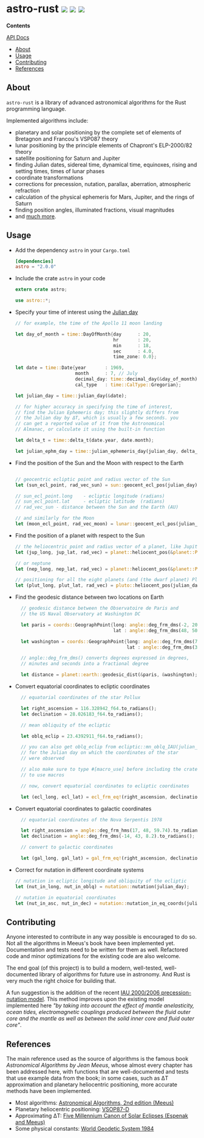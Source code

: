 # astro-rust [![](http://meritbadge.herokuapp.com/astro)](https://crates.io/crates/astro) [![](https://travis-ci.org/saurvs/astro-rust.svg?branch=master)](https://travis-ci.org/saurvs/astro-rust) [![](https://img.shields.io/badge/license-MIT-blue.svg)](https://github.com/saurvs/astro-rust/blob/master/LICENSE.md)

**Contents**

[API Docs](https://saurvs.github.io/astro-rust/)

* [About](#about)
* [Usage](#usage)
* [Contributing](#contributing)
* [References](#references)

## About

```astro-rust``` is a library of advanced astronomical algorithms for the Rust programming language.

Implemented algorithms include:

* planetary and solar positioning by the complete set of elements of Bretagnon and Francou's VSP087 theory
* lunar positioning by the principle elements of Chapront's ELP-2000/82 theory
* satellite positioning for Saturn and Jupiter
* finding Julian dates, sidereal time, dynamical time, equinoxes, rising and setting times, times of lunar phases
* coordinate transformations
* corrections for precession, nutation, parallax, aberration, atmospheric refraction
* calculation of the physical ephemeris for Mars, Jupiter, and the rings of Saturn
* finding position angles, illuminated fractions, visual magnitudes
* and [much more](https://saurvs.github.io/astro-rust/).

## Usage

* Add the dependency ```astro``` in your ```Cargo.toml```
  ```toml
  [dependencies]
  astro = "2.0.0"
  ```

* Include the crate ```astro``` in your code
  ```rust
  extern crate astro;

  use astro::*;
  ```

* Specify your time of interest using the [Julian day](http://quasar.as.utexas.edu/BillInfo/JulianDatesG.html)
  ```rust
  // for example, the time of the Apollo 11 moon landing

  let day_of_month = time::DayOfMonth{day      : 20,
				 			          hr       : 20,
                                      min      : 18,
                                      sec      : 4.0,
                                      time_zone: 0.0};

  let date = time::Date{year       : 1969,
                        month      : 7, // July
                        decimal_day: time::decimal_day(&day_of_month),
                        cal_type   : time::CalType::Gregorian};

  let julian_day = time::julian_day(&date);

  // for higher accuracy in specifying the time of interest,
  // find the Julian Ephemeris day; this slightly differs from
  // the Julian day by ΔT, which is usually a few seconds. you
  // can get a reported value of it from the Astronomical
  // Almanac, or calculate it using the built-in function

  let delta_t = time::delta_t(date.year, date.month);

  let julian_ephm_day = time::julian_ephemeris_day(julian_day, delta_t);
  ```

* Find the position of the Sun and the Moon with respect to the Earth
  ```rust

  // geocentric ecliptic point and radius vector of the Sun
  let (sun_ecl_point, rad_vec_sun) = sun::geocent_ecl_pos(julian_day);

  // sun_ecl_point.long    - ecliptic longitude (radians)
  // sun_ecl_point.lat     - ecliptic latitude  (radians)
  // rad_vec_sun - distance between the Sun and the Earth (AU)

  // and similarly for the Moon
  let (moon_ecl_point, rad_vec_moon) = lunar::geocent_ecl_pos(julian_day);

  ```

* Find the position of a planet with respect to the Sun
  ```rust
  // the heliocentric point and radius vector of a planet, like Jupiter
  let (jup_long, jup_lat, rad_vec) = planet::heliocent_pos(&planet::Planet::Jupiter, julian_day);

  // or neptune
  let (nep_long, nep_lat, rad_vec) = planet::heliocent_pos(&planet::Planet::Neptune, julian_day);

  // positioning for all the eight planets (and (the dwarf planet) Pluto) is supported
  let (plut_long, plut_lat, rad_vec) = pluto::heliocent_pos(julian_day);
  ```

* Find the geodesic distance between two locations on Earth
  ```rust
	// geodesic distance between the Observatoire de Paris and
    // the US Naval Observatory at Washington DC

    let paris = coords::GeographPoint{long: angle::deg_frm_dms(-2, 20, 14.0).to_radians(),
                                      lat : angle::deg_frm_dms(48, 50, 11.0).to_radians()};

    let washington = coords::GeographPoint{long: angle::deg_frm_dms(77,  3, 56.0).to_radians(),
                                           lat : angle::deg_frm_dms(38, 55, 17.0).to_radians()};

	// angle::deg_frm_dms() converts degrees expressed in degrees,
	// minutes and seconds into a fractional degree

    let distance = planet::earth::geodesic_dist(&paris, &washington); // in meters
  ```

* Convert equatorial coordinates to ecliptic coordinates
  ```rust
	// equatorial coordinates of the star Pollux

    let right_ascension = 116.328942_f64.to_radians();
    let declination = 28.026183_f64.to_radians();

    // mean obliquity of the ecliptic

    let oblq_eclip = 23.4392911_f64.to_radians();

    // you can also get oblq_eclip from ecliptic::mn_oblq_IAU(julian_day)
    // for the Julian day on which the coordinates of the star
    // were observed

    // also make sure to type #[macro_use] before including the crate
    // to use macros

    // now, convert equatorial coordinates to ecliptic coordinates

    let (ecl_long, ecl_lat) = ecl_frm_eq!(right_ascension, declination, oblq_eclip);
  ```

* Convert equatorial coordinates to galactic coordinates
  ```rust
	// equatorial coordinates of the Nova Serpentis 1978

    let right_ascension = angle::deg_frm_hms(17, 48, 59.74).to_radians();
    let declination = angle::deg_frm_dms(-14, 43, 8.2).to_radians();

    // convert to galactic coordinates

    let (gal_long, gal_lat) = gal_frm_eq!(right_ascension, declination);
  ```

* Correct for nutation in different coordinate systems
  ```rust
  // nutation in ecliptic longitude and obliquity of the ecliptic
  let (nut_in_long, nut_in_oblq) = nutation::nutation(julian_day);

  // nutation in equatorial coordinates
  let (nut_in_asc, nut_in_dec) = nutation::nutation_in_eq_coords(julian_day);
  ```

## Contributing

Anyone interested to contribute in any way possible is encouraged to do so. Not all the algorithms in Meeus's book have been implemented yet. Documentation and tests need to be written for them as well. Refactored code and minor optimizations for the existing code are also welcome.

The end goal (of this project) is to build a modern, well-tested, well-documented library of algorithms for future use in astronomy. And Rust is very much the right choice for building that.

A fun suggestion is the addition of the recent [IAU 2000/2006 precession-nutation model](http://62.161.69.131/iers/conv2010/conv2010_c5.html). This method improves upon the existing model implemented here *"by taking into account the effect of mantle anelasticity, ocean tides, electromagnetic couplings produced between the fluid outer core and the mantle as well as between the solid inner core and fluid outer core"*.

## References

The main reference used as the source of algorithms is the famous book *Astronomical Algorithms by Jean Meeus*, whose almost every chapter has been addressed here, with functions that are well-documented and tests that use example data from the book; in some cases, such as ΔT approximation and planetary heliocentric positioning, more accurate methods have been implemented.

* Most algorithms: [Astronomical Algorithms, 2nd edition (Meeus)](http://www.willbell.com/math/mc1.htm)
* Planetary heliocentric positioning: [VSOP87-D](http://cdsarc.u-strasbg.fr/viz-bin/qcat?VI/81/)
* Approximating ΔT: [Five Millennium Canon of Solar Eclipses (Espenak and Meeus)](http://eclipse.gsfc.nasa.gov/SEcat5/deltatpoly.html)
* Some physical constants: [World Geodetic System 1984](https://confluence.qps.nl/pages/viewpage.action?pageId=29855173)
